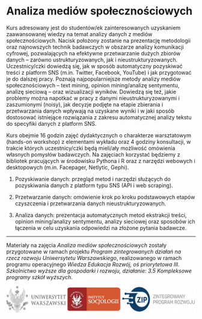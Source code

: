 # Analiza mediów społecznościowych

Kurs adresowany jest do studentów/ek zainteresowanych uzyskaniem zaawansowanej wiedzy na temat analizy danych z mediów społecznościowych. Nacisk położony zostanie na prezentację metodologii oraz najnowszych technik badawczych w obszarze analizy komunikacji cyfrowej, pozwalających na efektywne przetwarzanie dużych zbiorów danych – zarówno ustrukturyzowanych, jak i nieustrukturyzowanych. Uczestnicy/czki dowiedzą się, jak w sposób automatyczny pozyskiwać treści z platform SNS (m.in. Twitter, Facebook, YouTube) i jak przygotować je do dalszej pracy. Poznają najpopularniejsze metody analizy mediów społecznościowych – text mining, opinion mining/analizę sentymentu, analizę sieciową – oraz wizualizacji wyników. Dowiedzą się też, jakie problemy można napotkać w pracy z danymi nieustrukturyzowanymi i zaszumionymi (noisy), jak decyzje podjęte na etapie zbierania i przetwarzania danych wpływają na uzyskane wyniki i w jaki sposób dostosować istniejące rozwiązania z zakresu automatycznej analizy tekstu do specyfiki danych z platform SNS.

Kurs obejmie 16 godzin zajęć dydaktycznych o charakterze warsztatowym (hands-on workshop) z elementami wykładu oraz 4 godziny konsultacji, w trakcie których uczestnicy/czki będą mieli/ały możliwość omówienia własnych pomysłów badawczych. Na zajęciach korzystać będziemy z bibliotek pracujących w środowisku Pythona i R oraz z narzędzi webowych i desktopowych (m.in. Facepager, Netlytic, Gephi). 

1. Pozyskiwanie danych: przegląd metod i narzędzi służących do pozyskiwania danych z platform typu SNS (API i web scraping).

2. Przetwarzanie danych: omówienie krok po kroku podstawowych etapów czyszczenia i przetwarzania danych nieustrukturyzowanych.

3. Analiza danych: prezentacja automatycznych metod ekstrakcji treści, opinion mining/analizy sentymentu, analizy sieciowej oraz sposobów ich łączenia w celu uzyskania odpowiedzi na złożone pytania badawcze. 


---
Materiały na zajęcia *Analiza mediów społecznościowych* zostały przygotowane w ramach projektu *Program zintegrowanych działań na rzecz rozwoju Uniwersytetu Warszawskiego*, realizowanego w ramach programu operacyjnego *Wiedza Edukacja Rozwój, oś priorytetowa III. Szkolnictwo wyższe dla gospodarki i rozwoju, działanie: 3.5 Kompleksowe programy szkół wyższych*.


![](https://raw.githubusercontent.com/tzoltak/3502-SCC-ADR/master/belka_gorna.png)

